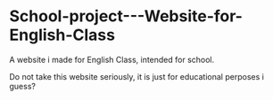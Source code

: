 # School-project---Website-for-English-Class

A website i made for English Class, intended for school.

Do not take this website seriously, it is just for educational perposes i guess?
